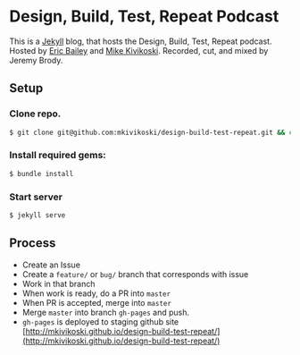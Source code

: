 # Design, Build, Test, Repeat Podcast

This is a [Jekyll](https://jekyllrb.com/) blog, that hosts the Design, Build, Test, Repeat podcast. Hosted by [Eric Bailey](https://twitter.com/ericwbailey) and [Mike Kivikoski](https://twitter.com/mkivikoski). Recorded, cut, and mixed by Jeremy Brody.

## Setup

### Clone repo.

```bash
$ git clone git@github.com:mkivikoski/design-build-test-repeat.git && cd design-build-test-repeat
```

### Install required gems:

```bash
$ bundle install
```

### Start server
```bash
$ jekyll serve
```

## Process
- Create an Issue
- Create a `feature/` or `bug/` branch that corresponds with issue
- Work in that branch
- When work is ready, do a PR into `master`
- When PR is accepted, merge into `master`
- Merge `master` into branch `gh-pages` and push. 
- `gh-pages` is deployed to staging github site [http://mkivikoski.github.io/design-build-test-repeat/](http://mkivikoski.github.io/design-build-test-repeat/)